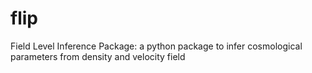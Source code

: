 # flip
Field Level Inference Package: a python package to infer cosmological parameters from density and velocity field
